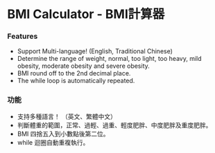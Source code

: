 # BMI Calculator - BMI計算器
### Features
* Support Multi-language! (English, Traditional Chinese)
* Determine the range of weight, normal, too light, too heavy, mild obesity, moderate obesity and severe obesity.
* BMI round off to the 2nd decimal place.
* The while loop is automatically repeated.


### 功能
* 支持多種語言！ （英文、繁體中文）
* 判斷體重的範圍，正常、過輕、過重、輕度肥胖、中度肥胖及重度肥胖。
* BMI 四捨五入到小數點後第二位。
* while 迴圈自動重複執行。
